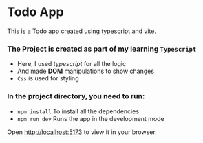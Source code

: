 
# Todo App
This is a Todo app created using typescript and vite.
### The Project is created as part of my learning `Typescript`
- Here, I used *typescript* for all the logic
- And made **DOM** manipulations to show changes
- `Css` is used for styling


### In the project directory, you need to run:
  
   - `npm install`  To install all the dependencies
   - `npm run dev` Runs the app in the development mode
     
Open [http://localhost:5173](http://localhost:5173) to view it in your browser.



